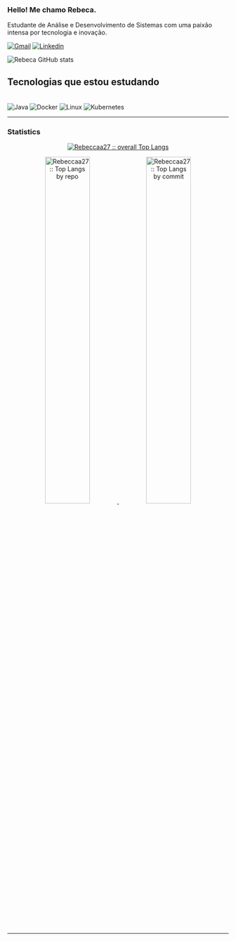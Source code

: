 ### Hello! Me chamo Rebeca. 

Estudante de Análise e Desenvolvimento de Sistemas com uma paixão intensa por tecnologia e inovação.


[![Gmail](https://img.shields.io/badge/Gmail-D14836?style=for-the-badge&logo=gmail&logoColor=white)](rebecca.alves2724@gmail.com)
[![Linkedin](https://img.shields.io/badge/LinkedIn-0077B5?style=for-the-badge&logo=linkedin&logoColor=white)](https://www.linkedin.com/in/rebeca-alvess/)

![Rebeca GitHub stats](https://github-readme-stats.vercel.app/api?username=Rebeccaa27&show_icons=true&theme=dracula)

## Tecnologias que estou estudando
<div style="display: inline_block"><br/> 
<img align="center" alt="Java" src="https://img.shields.io/badge/Java-ED8B00?style=for-the-badge&logo=openjdk&logoColor=white"/>
<img align="center" alt="Docker" src="https://img.shields.io/badge/Docker-2496ED?style=for-the-badge&logo=docker&logoColor=white"/>
<img align="center" alt="Linux" src="https://img.shields.io/badge/Linux-FCC624?style=for-the-badge&logo=linux&logoColor=black"/>
<img align="center" alt="Kubernetes" src="https://img.shields.io/badge/Kubernetes-326CE5?style=for-the-badge&logo=kubernetes&logoColor=white"/>
</div>

<hr>

<h3 align="left">Statistics</h3>
<p align="center">
  <a href="https://github.com/Rebeccaa27/">
    <img src="https://github-readme-stats.vercel.app/api/top-langs/?username=Rebeccaa27&langs_count=6&theme=dracula&layout=compact&count_private=true&show_icons=true&include_all_commits=true"
    alt="Rebeccaa27 :: overall Top Langs " />
  </a>
</p>

<p align="center">
  <a href="https://github.com/Rebeccaa27/">
    <img width="45%" src="https://github-profile-summary-cards.vercel.app/api/cards/repos-per-language?username=Rebeccaa27&theme=dracula&layout=compact&count_private=true&show_icons=true&include_all_commits=true"
    alt="Rebeccaa27 :: Top Langs by repo" />
    <img width="45%" src="https://github-profile-summary-cards.vercel.app/api/cards/most-commit-language?username=Rebeccaa27&theme=dracula&layout=compact&count_private=true&show_icons=true&include_all_commits=true"
    alt="Rebeccaa27 :: Top Langs by commit" />
  </a>
</p>

<hr>
